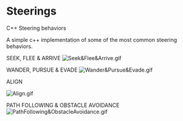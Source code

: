 # Steerings
C++ Steering behaviors

A simple c++ implementation of some of the most common steering behaviors.

SEEK, FLEE & ARRIVE
![Seek&Flee&Arrive.gif](../master/Resources/Seek&Flee&Arrive.gif)

WANDER, PURSUE & EVADE
![Wander&Pursue&Evade.gif](../master/Resources/Wander&Pursue&Evade.gif)

ALIGN

![Align.gif](../master/Resources/Align.gif)

PATH FOLLOWING & OBSTACLE AVOIDANCE
![PathFollowing&ObstacleAvoidance.gif](../master/Resources/PathFollowing&ObstacleAvoidance.gif)
